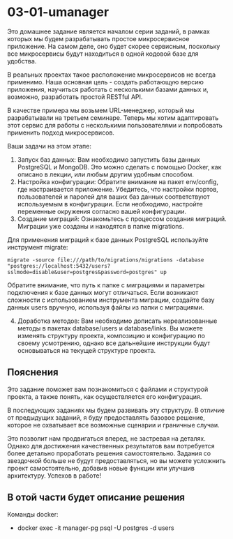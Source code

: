 # 03-01-umanager

Это домашнее задание является началом серии заданий, в рамках которых мы будем разрабатывать простое микросервисное приложение. На самом деле, оно будет скорее сервисным, поскольку все микросервисы будут находиться в одной кодовой базе для удобства. 

В реальных проектах такое расположение микросервисов не всегда применимо. Наша основная цель - создать работающую версию приложения, научиться работать с несколькими базами данных и, возможно, разработать простой RESTful API.

В качестве примера мы возьмем URL-менеджер, который мы разрабатывали на третьем семинаре. Теперь мы хотим адаптировать этот сервис для работы с несколькими пользователями и попробовать применить подход микросервисов.

Ваши задачи на этом этапе:

1. Запуск баз данных: Вам необходимо запустить базы данных PostgreSQL и MongoDB. Это можно сделать с помощью Docker, как описано в лекции, или любым другим удобным способом.
2. Настройка конфигурации: Обратите внимание на пакет env/config, где настраивается приложение. Убедитесь, что настройки портов, пользователей и паролей для ваших баз данных соответствуют используемым в конфигурации. Если необходимо, настройте переменные окружения согласно вашей конфигурации.
3. Создание миграций: Ознакомьтесь с процессом создания миграций. Миграции уже созданы и находятся в папке migrations. 

Для применения миграций к базе данных PostgreSQL используйте инструмент migrate:

```shell
migrate -source file:///path/to/migrations/migrations -database "postgres://localhost:5432/users?sslmode=disable&user=postgres&password=postgres" up
```

Обратите внимание, что путь к папке с миграциями и параметры подключения к базе данных могут отличаться. Если возникают сложности с использованием инструмента миграции, создайте базу данных users вручную, используя файлы из папки с миграциями.

4. Доработка методов: Вам необходимо дописать нереализованные методы в пакетах database/users и database/links. Вы можете изменять структуру проекта, композицию и конфигурацию по своему усмотрению, однако все дальнейшие инструкции будут основываться на текущей структуре проекта.

## Пояснения 
Это задание поможет вам познакомиться с файлами и структурой проекта, а также понять, как осуществляется его конфигурация. 

В последующих заданиях мы будем развивать эту структуру. В отличие от предыдущих заданий, я буду предоставлять базовое решение, которое не охватывает все возможные сценарии и граничные случаи.

Это позволит нам продвигаться вперед, не застревая на деталях. Однако для достижения качественных результатов вам потребуется более детально проработать решения самостоятельно. Задания со звездочкой больше не будут предоставляться, но вы можете усложнить проект самостоятельно, добавив новые функции или улучшив архитектуру. Успехов в работе!


## В отой части будет описание решения

Команды docker:

- docker exec -it manager-pg psql -U postgres -d users